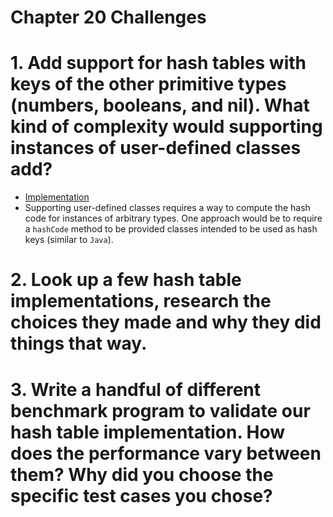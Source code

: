 Chapter 20 Challenges
=====================

# 1. Add support for hash tables with keys of the other primitive types (numbers, booleans, and nil). What kind of complexity would supporting instances of user-defined classes add?

* [Implementation](./hash-key-primitive)
* Supporting user-defined classes requires a way to compute the hash code for instances of arbitrary types. One approach would be to require a `hashCode` method to be provided classes intended to be used as hash keys (similar to `Java`).

# 2. Look up a few hash table implementations, research the choices they made and why they did things that way.

# 3. Write a handful of different benchmark program to validate our hash table implementation. How does the performance vary between them? Why did you choose the specific test cases you chose?
